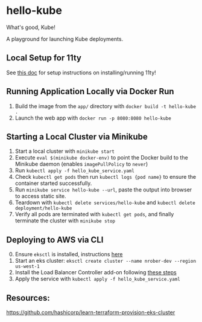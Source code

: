 # hello-kube
What's good, Kube!

A playground for launching Kube deployments.

## Local Setup for 11ty
See [this doc](https://www.11ty.dev/docs/getting-started/) for setup instructions on installing/running 11ty!

## Running Application Locally via Docker Run
1. Build the image from the `app/` directory with `docker build -t hello-kube .`
2. Launch the web app with `docker run -p 8080:8080 hello-kube`

## Starting a Local Cluster via Minikube
1. Start a local cluster with `minikube start`
2. Execute `eval $(minikube docker-env)` to point the Docker build to the Minikube daemon (enables `imagePullPolicy` to `never`)
3. Run `kubectl apply -f hello_kube_service.yaml`
4. Check `kubectl get pods` then run `kubectl logs {pod name}` to ensure the container started successfully.
5. Run `minikube service hello-kube --url`, paste the output into browser to access static site.
6. Teardown with `kubectl delete services/hello-kube` and `kubectl delete deployment/hello-kube`
7. Verify all pods are terminated with `kubectl get pods`, and finally terminate the cluster with `minikube stop`

## Deploying to AWS via CLI
0. Ensure `eksctl` is installed, instructions [here](https://docs.aws.amazon.com/eks/latest/userguide/eksctl.html)
1. Start an eks cluster: `eksctl create cluster --name nrober-dev --region us-west-1`
2. Install the Load Balancer Controller add-on following [these steps](https://docs.aws.amazon.com/eks/latest/userguide/aws-load-balancer-controller.html)
3. Apply the service with `kubectl apply -f hello_kube_service.yaml`

## Resources:
https://github.com/hashicorp/learn-terraform-provision-eks-cluster
